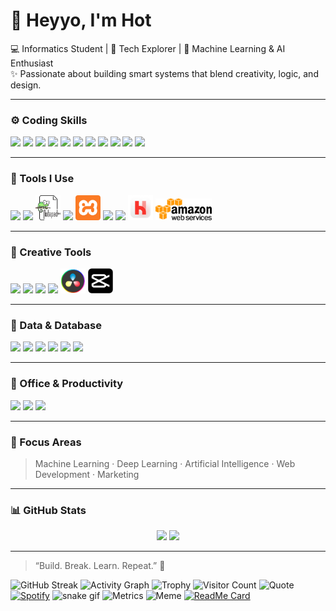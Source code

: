 # 👋 Heyyo, I'm Hot

💻 Informatics Student | 🚀 Tech Explorer | 🧠 Machine Learning & AI Enthusiast  
✨ Passionate about building smart systems that blend creativity, logic, and design.

---

### ⚙️ Coding Skills  
<p align="left">
  <img src="https://cdn.jsdelivr.net/gh/devicons/devicon/icons/c/c-original.svg" width="40"/>
  <img src="https://cdn.jsdelivr.net/gh/devicons/devicon/icons/cplusplus/cplusplus-original.svg" width="40"/>
  <img src="https://cdn.jsdelivr.net/gh/devicons/devicon/icons/java/java-original.svg" width="40"/>
  <img src="https://cdn.jsdelivr.net/gh/devicons/devicon/icons/html5/html5-original.svg" width="40"/>
  <img src="https://cdn.jsdelivr.net/gh/devicons/devicon/icons/css3/css3-original.svg" width="40"/>
  <img src="https://cdn.jsdelivr.net/gh/devicons/devicon/icons/javascript/javascript-original.svg" width="40"/>
  <img src="https://cdn.jsdelivr.net/gh/devicons/devicon/icons/php/php-original.svg" width="40"/>
  <img src="https://cdn.jsdelivr.net/gh/devicons/devicon/icons/laravel/laravel-original.svg" width="40"/>
  <img src="https://cdn.jsdelivr.net/gh/devicons/devicon/icons/react/react-original.svg" width="40"/>
  <img src="https://cdn.jsdelivr.net/gh/devicons/devicon/icons/python/python-original.svg" width="40"/>
  <img src="https://cdn.jsdelivr.net/gh/devicons/devicon@latest/icons/livewire/livewire-original-wordmark.svg" width="40"/>     
</p>

---

### 🧰 Tools I Use  
<p align="left">
  <img src="https://cdn.jsdelivr.net/gh/devicons/devicon/icons/vscode/vscode-original.svg" width="40"/>
  <img src="https://cdn.jsdelivr.net/gh/devicons/devicon/icons/androidstudio/androidstudio-original.svg" width="40"/>
  <img src="notepadpp.png" width="40"/>
  <img src="https://cdn.jsdelivr.net/gh/devicons/devicon/icons/netbeans/netbeans-original.svg" width="40"/>
  <img src="xampp.png" width="40"/>
  <img src="https://cdn.jsdelivr.net/gh/devicons/devicon/icons/git/git-original.svg" width="40"/>
  <img src="https://cdn.jsdelivr.net/gh/devicons/devicon/icons/github/github-original.svg" width="40"/>
  <img src="laravelherd.png" width="40"/>
  <img src="aws.png" width="90"/>
</p>

---

### 🎨 Creative Tools  
<p align="left">
  <img src="https://cdn.jsdelivr.net/gh/devicons/devicon@latest/icons/illustrator/illustrator-original.svg" width="40"/>
  <img src="https://cdn.jsdelivr.net/gh/devicons/devicon/icons/premierepro/premierepro-original.svg" width="40"/>
  <img src="https://cdn.jsdelivr.net/gh/devicons/devicon/icons/figma/figma-original.svg" width="40"/>
  <img src="https://cdn.jsdelivr.net/gh/devicons/devicon/icons/canva/canva-original.svg" width="40"/>
  <img src="davinciresolve.png" width="40"/>
  <img src="capcut.svg" width="40"/>
</p>

---

### 🧠 Data & Database  
<p align="left">
  <img src="https://cdn.jsdelivr.net/gh/devicons/devicon/icons/mysql/mysql-original.svg" width="40"/>
  <img src="https://cdn.jsdelivr.net/gh/devicons/devicon/icons/sqlite/sqlite-original.svg" width="40"/>
  <img src="https://cdn.jsdelivr.net/gh/devicons/devicon/icons/mongodb/mongodb-original.svg" width="40"/>
  <img src="https://cdn.jsdelivr.net/gh/devicons/devicon/icons/microsoftsqlserver/microsoftsqlserver-plain.svg" width="40"/>
  <img src="https://cdn.jsdelivr.net/gh/devicons/devicon/icons/oracle/oracle-original.svg" width="40"/>
  <img src="https://img.icons8.com/color/48/tableau-software.png" width="40"/>
</p>

---

### 🧩 Office & Productivity  
<p align="left">
  <img src="https://img.icons8.com/color/48/microsoft-excel-2019--v1.png" width="40"/>
  <img src="https://img.icons8.com/color/48/microsoft-word-2019--v1.png" width="40"/>
  <img src="https://img.icons8.com/color/48/microsoft-powerpoint-2019--v1.png" width="40"/>
</p>

---

### 🎯 Focus Areas  
> Machine Learning · Deep Learning · Artificial Intelligence · Web Development · Marketing  

---

### 📊 GitHub Stats
<p align="center">
  <img src="https://github-readme-stats.vercel.app/api?username=tumbalakun&show_icons=true&theme=tokyonight" height="180"/>
  <img src="https://github-readme-stats.vercel.app/api/top-langs/?username=tumbalakun&layout=compact&theme=transparent" height="180"/>
</p>

---

> “Build. Break. Learn. Repeat.” 🚀


![GitHub Streak](https://streak-stats.demolab.com?user=tumbalakun&theme=tokyonight)
![Activity Graph](https://github-readme-activity-graph.vercel.app/graph?username=tumbalakun&theme=react-dark)
![Trophy](https://github-profile-trophy.vercel.app/?username=tumbalakun&theme=tokyonight&no-frame=true&row=1&column=6)
![Visitor Count](https://komarev.com/ghpvc/?username=tumbalakun&color=blueviolet&style=flat)
![Quote](https://quotes-github-readme.vercel.app/api?type=horizontal&theme=tokyonight)
[![Spotify](https://novatorem.vercel.app/api/spotify)](https://open.spotify.com/user/YOUR_SPOTIFY_USERNAME)
![snake gif](https://github.com/tumbalakun/tumbalakun/blob/output/github-contribution-grid-snake.svg)
![Metrics](https://metrics.lecoq.io/tumbalakun?template=classic&base=header,activity,community,repositories&config.timezone=Asia%2FJakarta)
![Meme](https://randommeme-five.vercel.app/)
[![ReadMe Card](https://github-readme-stats.vercel.app/api/pin/?username=tumbalakun&repo=smart-apartment&theme=tokyonight)](https://github.com/tumbalakun/smart-apartment)

